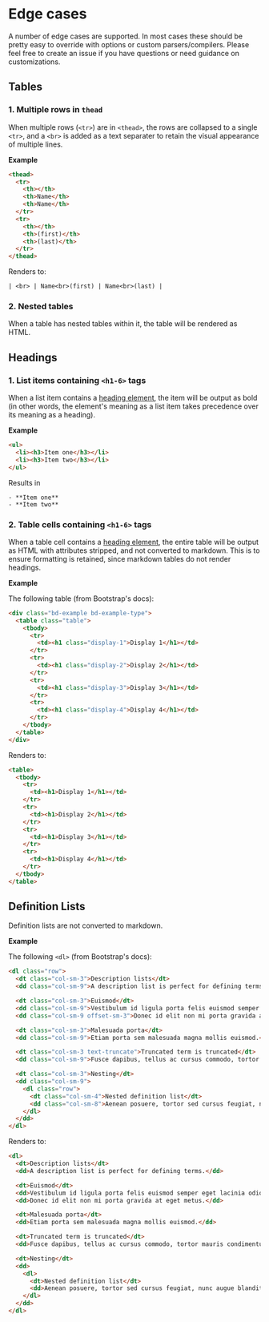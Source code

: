 # Edge cases

A number of edge cases are supported. In most cases these should be pretty easy to override with options or custom parsers/compilers. Please feel free to create an issue if you have questions or need guidance on customizations.

## Tables

### 1. Multiple rows in `thead`

When multiple rows (`<tr>`) are in `<thead>`, the rows are collapsed to a single `<tr>`, and a `<br>` is added as a text separater to retain the visual appearance of multiple lines.

**Example**

```html
<thead>
  <tr>
    <th></th>
    <th>Name</th>
    <th>Name</th>
  </tr>
  <tr>
    <th></th>
    <th>(first)</th>
    <th>(last)</th>
  </tr>
</thead>
```

Renders to:

```
| <br> | Name<br>(first) | Name<br>(last) |
```

### 2. Nested tables

When a table has nested tables within it, the table will be rendered as HTML.

## Headings

### 1. List items containing `<h1-6>` tags

When a list item contains a [heading element](https://developer.mozilla.org/en-US/docs/Web/HTML/Element/Heading_Elements), the item will be output as bold (in other words, the element's meaning as a list item takes precedence over its meaning as a heading).

**Example**

```html
<ul>
  <li><h3>Item one</h3></li>
  <li><h3>Item two</h3></li>
</ul>
```

Results in

```
- **Item one**
- **Item two**
```

### 2. Table cells containing `<h1-6>` tags

When a table cell contains a [heading element](https://developer.mozilla.org/en-US/docs/Web/HTML/Element/Heading_Elements), the entire table will be output as HTML with attributes stripped, and not converted to markdown. This is to ensure formatting is retained, since markdown tables do not render headings.

**Example**

The following table (from Bootstrap's docs):

```html
<div class="bd-example bd-example-type">
  <table class="table">
    <tbody>
      <tr>
        <td><h1 class="display-1">Display 1</h1></td>
      </tr>
      <tr>
        <td><h1 class="display-2">Display 2</h1></td>
      </tr>
      <tr>
        <td><h1 class="display-3">Display 3</h1></td>
      </tr>
      <tr>
        <td><h1 class="display-4">Display 4</h1></td>
      </tr>
    </tbody>
  </table>
</div>
```

Renders to:

```html
<table>
  <tbody>
    <tr>
      <td><h1>Display 1</h1></td>
    </tr>
    <tr>
      <td><h1>Display 2</h1></td>
    </tr>
    <tr>
      <td><h1>Display 3</h1></td>
    </tr>
    <tr>
      <td><h1>Display 4</h1></td>
    </tr>
  </tbody>
</table>
```

## Definition Lists

Definition lists are not converted to markdown.

**Example**

The following `<dl>` (from Bootstrap's docs):

```html
<dl class="row">
  <dt class="col-sm-3">Description lists</dt>
  <dd class="col-sm-9">A description list is perfect for defining terms.</dd>

  <dt class="col-sm-3">Euismod</dt>
  <dd class="col-sm-9">Vestibulum id ligula porta felis euismod semper eget lacinia odio sem nec elit.</dd>
  <dd class="col-sm-9 offset-sm-3">Donec id elit non mi porta gravida at eget metus.</dd>

  <dt class="col-sm-3">Malesuada porta</dt>
  <dd class="col-sm-9">Etiam porta sem malesuada magna mollis euismod.</dd>

  <dt class="col-sm-3 text-truncate">Truncated term is truncated</dt>
  <dd class="col-sm-9">Fusce dapibus, tellus ac cursus commodo, tortor mauris condimentum nibh, ut fermentum massa justo sit amet risus.</dd>

  <dt class="col-sm-3">Nesting</dt>
  <dd class="col-sm-9">
    <dl class="row">
      <dt class="col-sm-4">Nested definition list</dt>
      <dd class="col-sm-8">Aenean posuere, tortor sed cursus feugiat, nunc augue blandit nunc.</dd>
    </dl>
  </dd>
</dl>
```

Renders to:

```html
<dl>
  <dt>Description lists</dt>
  <dd>A description list is perfect for defining terms.</dd>

  <dt>Euismod</dt>
  <dd>Vestibulum id ligula porta felis euismod semper eget lacinia odio sem nec elit.</dd>
  <dd>Donec id elit non mi porta gravida at eget metus.</dd>

  <dt>Malesuada porta</dt>
  <dd>Etiam porta sem malesuada magna mollis euismod.</dd>

  <dt>Truncated term is truncated</dt>
  <dd>Fusce dapibus, tellus ac cursus commodo, tortor mauris condimentum nibh, ut fermentum massa justo sit amet risus.</dd>

  <dt>Nesting</dt>
  <dd>
    <dl>
      <dt>Nested definition list</dt>
      <dd>Aenean posuere, tortor sed cursus feugiat, nunc augue blandit nunc.</dd>
    </dl>
  </dd>
</dl>
```
